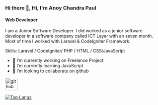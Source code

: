 ### Hi there 👋, Hi, I'm Anoy Chandra Paul
#### Web Developer
I am a Junior Software Developer. I did worked as a junior software developer in a software company called ICT Layer with an seven month. Most of time I worked with Laravel & CodeIgniter Framework.

Skills: Laravel / CodeIgniter/ PHP / HTML / CSS/JavaScript

- 🔭 I’m currently working on Freelance Project 
- 🌱 I’m currently learning JavaScript 
- 👯 I’m looking to collaborate on github 


[<img src='https://cdn.jsdelivr.net/npm/simple-icons@3.0.1/icons/github.svg' alt='github' height='40'>](https://github.com/anoypaul)  

[![Top Langs](https://github-readme-stats.vercel.app/api/top-langs/?username=anoypaul)](https://github.com/anuraghazra/github-readme-stats)



